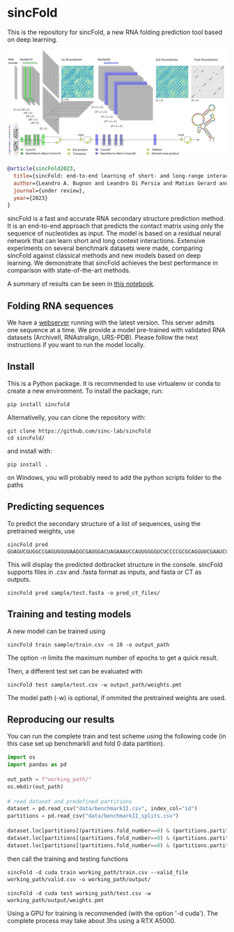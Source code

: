 # **sincFold**

This is the repository for sincFold, a new RNA folding prediction tool based on deep learning.


<p align="center">
<img src="abstract.png" alt="abstract">
</p>

```bibtex
@article{sincFold2023,
  title={sincFold: end-to-end learning of short- and long-range interactions for RNA folding},
  author={Leandro A. Bugnon and Leandro Di Persia and Matias Gerard and Jonathan Raad and Santiago Prochetto and Emilio Fenoy and Uciel Chorostecki and Federico Ariel and Georgina Stegmayer and Diego H. Milone},
  journal={under review},
  year={2023}
}
```

sincFold is a fast and accurate RNA secondary structure prediction method. It is an end-to-end approach that predicts the contact matrix using only the sequence of nucleotides as input. The model is based on a residual neural network that can learn short and long context interactions. Extensive experiments on several benchmark datasets were made, comparing sincFold against classical methods and new models based on deep learning. We demonstrate that sincFold achieves the best performance in comparison with state-of-the-art methods.

A summary of results can be seen in [this notebook](results/summary.ipynb).

## Folding RNA sequences

We have a [webserver](https://sinc.unl.edu.ar/web-demo/sincfold/) running with the latest version. This server admits one sequence at a time. We provide a model pre-trained with validated RNA datasets (ArchiveII, RNAstralign, URS-PDB). Please follow the next instructions if you want to run the model locally.


## Install

This is a Python package. It is recommended to use virtualenv or conda to create a new environment. To install the package, run:

    pip install sincfold

Alternativelly, you can clone the repository with:

    git clone https://github.com/sinc-lab/sincFold
    cd sincFold/

and install with:

    pip install .

on Windows, you will probably need to add the python scripts folder to the paths 

## Predicting sequences

To predict the secondary structure of a list of sequences, using the pretrained weights, use
    
    sincFold pred GUAGUCGUGGCCGAGUGGUUAAGGCGAUGGACUAGAAAUCCAUUGGGGUCUCCCCGCGCAGGUUCGAAUCCUGCCGACUACGCCA

This will display the predicted dotbracket structure in the console. sincFold supports files in .csv and .fasta format as inputs, and fasta or CT as outputs.

    sincFold pred sample/test.fasta -o pred_ct_files/

## Training and testing models

A new model can be trained using  
    
    sincFold train sample/train.csv -n 10 -o output_path

The option -n limits the maximum number of epochs to get a quick result. 

Then, a different test set can be evaluated with 

    sincFold test sample/test.csv -w output_path/weights.pmt

The model path (-w) is optional, if ommited the pretrained weights are used.

## Reproducing our results

You can run the complete train and test scheme using the following code (in this case set up benchmarkII and fold 0 data partition). 

```python
import os 
import pandas as pd 

out_path = f"working_path/"
os.mkdir(out_path)

# read dataset and predefined partitions
dataset = pd.read_csv("data/benchmarkII.csv", index_col="id")
partitions = pd.read_csv("data/benchmarkII_splits.csv")

dataset.loc[partitions[(partitions.fold_number==0) & (partitions.partition=="train")].id].to_csv(out_path + "train.csv")
dataset.loc[partitions[(partitions.fold_number==0) & (partitions.partition=="valid")].id].to_csv(out_path + "valid.csv")
dataset.loc[partitions[(partitions.fold_number==0) & (partitions.partition=="test")].id].to_csv(out_path + "test.csv")
```

then call the training and testing functions


    sincFold -d cuda train working_path/train.csv --valid_file working_path/valid.csv -o working_path/output/

    sincFold -d cuda test working_path/test.csv -w working_path/output/weights.pmt

Using a GPU for training is recommended (with the option '-d cuda'). The complete process may take about 3hs using a RTX A5000.